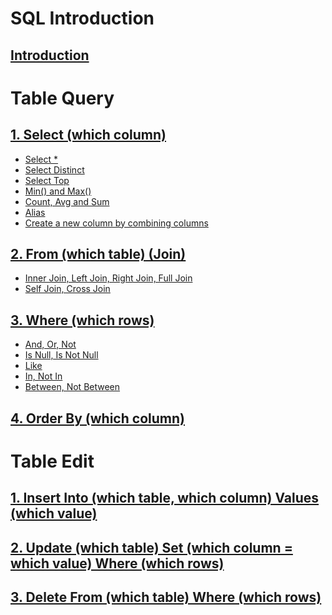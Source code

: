 # SQL Introduction
## [Introduction](https://github.com/yangshiteng/StatQuest-Study-Notes/blob/main/SQL/Introduction.md)

# Table Query

## [1. Select (which column)](https://github.com/yangshiteng/StatQuest-Study-Notes/blob/main/SQL/select.md)
  * [Select \*](https://github.com/yangshiteng/StatQuest-Study-Notes/blob/main/SQL/SelectALL.md)
  * [Select Distinct](https://github.com/yangshiteng/StatQuest-Study-Notes/blob/main/SQL/SelectDistinct.md)
  * [Select Top](https://github.com/yangshiteng/StatQuest-Study-Notes/blob/main/SQL/SelectTop.md)
  * [Min() and Max()](https://github.com/yangshiteng/StatQuest-Study-Notes/blob/main/SQL/minandmax.md)
  * [Count, Avg and Sum](https://github.com/yangshiteng/StatQuest-Study-Notes/blob/main/SQL/Count%2C%20Avg%20and%20Sum.md)
  * [Alias](https://github.com/yangshiteng/StatQuest-Study-Notes/blob/main/SQL/Alias.md)
  * [Create a new column by combining columns](https://github.com/yangshiteng/StatQuest-Study-Notes/blob/main/SQL/ColumnCombine.md)
## [2. From (which table) (Join)](https://github.com/yangshiteng/StatQuest-Study-Notes/blob/main/Notes/SQL_join.md)
  * [Inner Join, Left Join, Right Join, Full Join]()
  * [Self Join, Cross Join]()
## [3. Where (which rows)](https://github.com/yangshiteng/StatQuest-Study-Notes/blob/main/SQL/where.md)
  * [And, Or, Not](https://github.com/yangshiteng/StatQuest-Study-Notes/blob/main/SQL/And%2C%20Or%2C%20Not.md)
  * [Is Null, Is Not Null](https://github.com/yangshiteng/StatQuest-Study-Notes/blob/main/SQL/Nullvalue.md)
  * [Like](https://github.com/yangshiteng/StatQuest-Study-Notes/blob/main/SQL/likeoperator.md)
  * [In, Not In](https://github.com/yangshiteng/StatQuest-Study-Notes/blob/main/SQL/In_operator.md)
  * [Between, Not Between](https://github.com/yangshiteng/StatQuest-Study-Notes/blob/main/SQL/Between.md)
## [4. Order By (which column)](https://github.com/yangshiteng/StatQuest-Study-Notes/blob/main/SQL/Order_by.md)

# Table Edit

## [1. Insert Into (which table, which column) Values (which value)](https://github.com/yangshiteng/StatQuest-Study-Notes/blob/main/SQL/Insert_into.md)
## [2. Update (which table) Set (which column = which value) Where (which rows)](https://github.com/yangshiteng/StatQuest-Study-Notes/blob/main/SQL/update.md)
## [3. Delete From (which table) Where (which rows)](https://github.com/yangshiteng/StatQuest-Study-Notes/blob/main/SQL/Delete.md)
